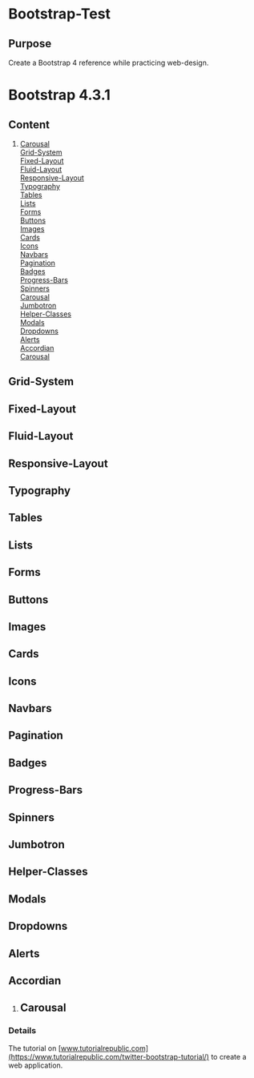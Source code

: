 # Bootstrap-Test

## Purpose
Create a Bootstrap 4 reference while practicing web-design.

# Bootstrap 4.3.1
## Content
1. [Carousal](#Carousal)  
[Grid-System](#Grid-System)  
[Fixed-Layout](#Fixed-Layout)  
[Fluid-Layout](#Fluid-Layoutl)  
[Responsive-Layout](#Responsive-Layout)  
[Typography](#Typography)  
[Tables](#Tables)  
[Lists](#Lists)  
[Forms](#Forms)  
[Buttons](#Buttons)  
[Images](#Images)  
[Cards](#Cards)  
[Icons](#Icons)  
[Navbars](#Navbars)  
[Pagination](#Pagination)  
[Badges](#Badges)  
[Progress-Bars](#Progress-Bars)  
[Spinners](#Spinners)  
[Carousal](#Carousal)  
[Jumbotron](#Jumbotron)  
[Helper-Classes](#Helper-Classes)  
[Modals](#Modals)  
[Dropdowns](#Dropdowns)  
[Alerts](#Alerts)  
[Accordian](#Accordian)  
[Carousal](#Carousal)  

## Grid-System
## Fixed-Layout
## Fluid-Layout
## Responsive-Layout
## Typography
## Tables
## Lists
## Forms
## Buttons
## Images
## Cards
## Icons
## Navbars
## Pagination
## Badges
## Progress-Bars
## Spinners
## Jumbotron
## Helper-Classes

## Modals
## Dropdowns
## Alerts
## Accordian
1. ## Carousal

### Details
The tutorial on [www.tutorialrepublic.com](https://www.tutorialrepublic.com/twitter-bootstrap-tutorial/) to create a web application.   
